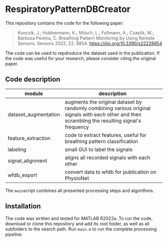 # RespiratoryPatternDBCreator

This repository contains the code for the following paper:

> Kunczik, J.; Hubbermann, K.; Mösch, L.; Follmann, A.; Czaplik, M.; Barbosa Pereira, C. Breathing Pattern Monitoring by Using Remote Sensors. Sensors 2022, 22, 8854. https://doi.org/10.3390/s22228854

The code can be used to repdroduce the dataset used in the publication. If the code was useful for your research, please consider citing the original paper. 

## Code description

| module               | description                                                                                                                                       |
| -------------------- | ------------------------------------------------------------------------------------------------------------------------------------------------- |
| dataset_augmentation | augments the original dataset by randomly combining various original signals with each other and then scrambling the resulting signal's frequency |
| feature_extraction   | code to extract features, useful for breathing pattern classification                                                                             |
| labeling             | small GUI to label the signals                                                                                                                    |
| signal_alignment     | aligns all recorded signals with each other                                                                                                       |
| wfdb_export          | convert data to wfdb for publication on PhysioNet                                                                                                                                                  |

The `main`script combines all  presented processing steps and algorithms. 

## Installation
The code was written and tested for MATLAB R2022a. To run the code, download or clone this repository and add its root folder, as well as all subfolders to the search path. Run `main.m` to run the complete processing pipeline.
